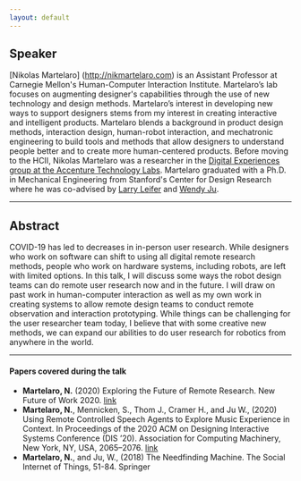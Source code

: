 ```yaml
---
layout: default
---
```

## Speaker

[Nikolas Martelaro] (http://nikmartelaro.com) is an Assistant Professor at Carnegie Mellon's Human-Computer Interaction Institute. Martelaro’s lab focuses on augmenting designer's capabilities through the use of new technology and design methods. Martelaro’s interest in developing new ways to support designers stems from my interest in creating interactive and intelligent products. Martelaro blends a background in product design methods, interaction design, human-robot interaction, and mechatronic engineering to build tools and methods that allow designers to understand people better and to create more human-centered products. Before moving to the HCII, Nikolas Martelaro was a researcher in the [Digital Experiences group at the Accenture Technology Labs](https://www.accenture.com/us-en/services/accenture-labs/digitalexperiences?src=SOMS). Martelaro graduated with a Ph.D. in Mechanical Engineering from Stanford's Center for Design Research where he was co-advised by [Larry Leifer](https://profiles.stanford.edu/larry-leifer) and [Wendy Ju](https://www.wendyju.com/).


---

## Abstract
COVID-19 has led to decreases in in-person user research. While designers who work on software can shift to using all digital remote research methods, people who work on hardware systems, including robots, are left with limited options. In this talk, I will discuss some ways the robot design teams can do remote user research now and in the future. I will draw on past work in human-computer interaction as well as my own work in creating systems to allow remote design teams to conduct remote observation and interaction prototyping. While things can be challenging for the user researcher team today, I believe that with some creative new methods, we can expand our abilities to do user research for robotics from anywhere in the world.


---

#### Papers covered during the talk
* **Martelaro, N.** (2020) Exploring the Future of Remote Research. New Future of Work 2020. [link](https://www.microsoft.com/en-us/research/publication/exploring-the-future-of-remote-user-research/)
* **Martelaro, N.**, Mennicken, S., Thom J., Cramer H., and Ju W., (2020) Using Remote Controlled Speech Agents to Explore Music Experience in Context. In Proceedings of the 2020 ACM on Designing Interactive Systems Conference (DIS ’20). Association for Computing Machinery, New York, NY, USA, 2065–2076. [link](https://doi.org/10.1145/3357236.3395440)
* **Martelaro, N.**, and Ju, W., (2018) The Needfinding Machine. The Social Internet of Things, 51-84. Springer


